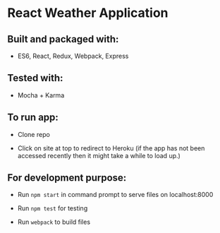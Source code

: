 # React Weather Application

## Built and packaged with:
* ES6, React, Redux, Webpack, Express

## Tested with:
* Mocha + Karma

## To run app:
* Clone repo

* Click on site at top to redirect to Heroku (if the app has not been accessed recently then it might take a while to load up.)

## For development purpose:
* Run `npm start` in command prompt to serve files on localhost:8000

* Run `npm test` for testing

* Run `webpack` to build files
